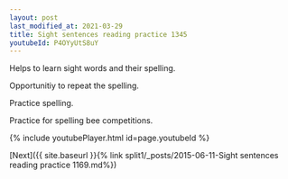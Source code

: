 ```yaml
---
layout: post
last_modified_at: 2021-03-29
title: Sight sentences reading practice 1345
youtubeId: P4OYyUtS8uY
---
```

 
 
Helps to learn sight words and their spelling.

Opportunitiy to repeat the spelling. 

Practice spelling. 
 
Practice for spelling bee competitions. 
 
{% include youtubePlayer.html id=page.youtubeId %}
 
 

[Next]({{ site.baseurl }}{% link  split1/_posts/2015-06-11-Sight sentences reading practice 1169.md%})
 
